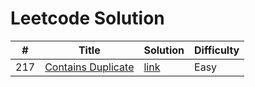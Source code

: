 # Leetcode Solution

| # | Title | Solution | Difficulty |
|---| ----- | -------- | ---------- |
|217|[Contains Duplicate](https://leetcode.com/problems/contains-duplicate/description/)| [link](https://github.com/Vincenttrant/leetcode/blob/main/Python/217_Contains_Duplicate.py)|Easy|
